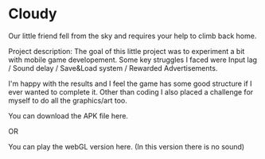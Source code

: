 # Cloudy
 Our little friend fell from the sky and requires your help to climb back home.

 Project description:
 The goal of this little project was to experiment a bit with mobile game developement.
 Some key struggles I faced were Input lag / Sound delay / Save&Load system / Rewarded Advertisements.

 I'm happy with the results and I feel the game has some good structure if I ever wanted to complete it.
 Other than coding I also placed a challenge for myself to do all the graphics/art too.

 You can download the APK file here.

 OR

 You can play the webGL version here. (In this version there is no sound)
